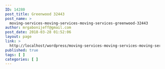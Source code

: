 ```yaml
---
ID: 14280
post_title: Greenwood 32443
post_name: >
  moving-services-moving-services-moving-services-greenwood-32443
author: mrgabonijeff@gmail.com
post_date: 2018-03-28 01:52:06
layout: page
link: >
  http://localhost/wordpress/moving-services-moving-services-moving-services-greenwood-32443/
published: true
tags: [ ]
categories: [ ]
---
```

